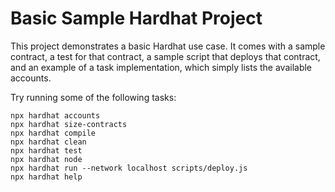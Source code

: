 # Basic Sample Hardhat Project

This project demonstrates a basic Hardhat use case. It comes with a sample contract, a test for that contract, a sample script that deploys that contract, and an example of a task implementation, which simply lists the available accounts.

Try running some of the following tasks:

```shell
npx hardhat accounts
npx hardhat size-contracts
npx hardhat compile
npx hardhat clean
npx hardhat test
npx hardhat node
npx hardhat run --network localhost scripts/deploy.js
npx hardhat help
```
